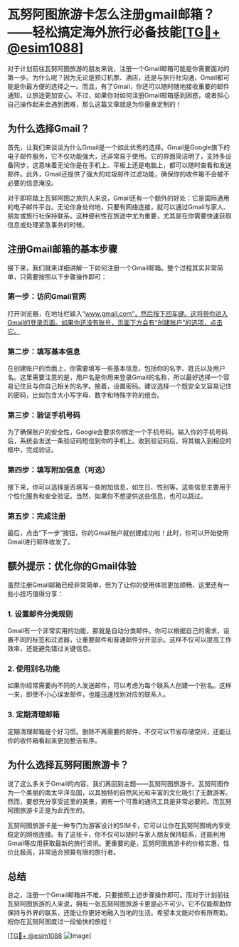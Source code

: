 # 瓦努阿图旅游卡怎么注册gmail邮箱？——轻松搞定海外旅行必备技能[[TG💪+ @esim1088](https://t.me/s/esim1088)]

对于计划前往瓦努阿图旅游的朋友来说，注册一个Gmail邮箱可能是你需要面对的第一步。为什么呢？因为无论是预订机票、酒店，还是与旅行社沟通，Gmail都可能是你最方便的选择之一。而且，有了Gmail，你还可以随时随地接收重要的邮件通知，让旅途更加安心。不过，如果你对如何注册Gmail邮箱感到困惑，或者担心自己操作起来会遇到困难，那么这篇文章就是为你量身定制的！

## 为什么选择Gmail？

首先，让我们来谈谈为什么Gmail是一个如此优秀的选择。Gmail是Google旗下的电子邮件服务，它不仅功能强大，还非常易于使用。它的界面简洁明了，支持多设备同步，这意味着无论你是在手机上、平板上还是电脑上，都可以随时查看和发送邮件。此外，Gmail还提供了强大的垃圾邮件过滤功能，确保你的收件箱不会被不必要的信息淹没。

对于即将踏上瓦努阿图之旅的人来说，Gmail还有一个额外的好处：它是国际通用的电子邮件平台。无论你身处何地，只要有网络连接，就可以通过Gmail与家人、朋友或旅行社保持联系。这种便利性在旅途中尤为重要，尤其是在你需要快速获取信息或处理紧急事务的时候。

## 注册Gmail邮箱的基本步骤

接下来，我们就来详细讲解一下如何注册一个Gmail邮箱。整个过程其实非常简单，只需要按照以下步骤操作即可：

### 第一步：访问Gmail官网

打开浏览器，在地址栏输入“www.gmail.com”，然后按下回车键。这将带你进入Gmail的登录页面。如果你还没有账号，页面下方会有“创建账户”的选项，点击它。

### 第二步：填写基本信息

在创建账户的页面上，你需要填写一些基本信息，包括你的名字、姓氏以及用户名。这里需要注意的是，用户名是你用来登录Gmail的名称，所以最好选择一个容易记住且与你自己相关的名字。接着，设置密码。建议选择一个既安全又容易记住的密码，比如包含大小写字母、数字和特殊字符的组合。

### 第三步：验证手机号码

为了确保账户的安全性，Google会要求你绑定一个手机号码。输入你的手机号码后，系统会发送一条验证码短信到你的手机上。收到验证码后，将其输入到相应的框中，完成验证。

### 第四步：填写附加信息（可选）

接下来，你可以选择是否填写一些附加信息，如生日、性别等。这些信息主要用于个性化服务和安全验证。当然，如果你不想提供这些信息，也可以跳过。

### 第五步：完成注册

最后，点击“下一步”按钮，你的Gmail账户就创建成功啦！此时，你可以开始使用Gmail进行邮件收发了。

## 额外提示：优化你的Gmail体验

虽然注册Gmail邮箱已经非常简单，但为了让你的使用体验更加顺畅，这里还有一些小技巧值得分享：

### 1. 设置邮件分类规则

Gmail有一个非常实用的功能，那就是自动分类邮件。你可以根据自己的需求，设置不同的标签和过滤器，让重要邮件和普通邮件分开显示。这样不仅可以提高工作效率，还能避免错过关键信息。

### 2. 使用别名功能

如果你经常需要向不同的人发送邮件，可以考虑为每个联系人创建一个别名。这样一来，即使不小心误发邮件，也能迅速找到对应的联系人。

### 3. 定期清理邮箱

定期清理邮箱是个好习惯。删除不再需要的邮件，不仅可以节省存储空间，还能让你的收件箱看起来更加整洁有序。

## 为什么选择瓦努阿图旅游卡？

说了这么多关于Gmail的内容，我们再回到主题——瓦努阿图旅游卡。瓦努阿图作为一个美丽的南太平洋岛国，以其独特的自然风光和丰富的文化吸引了无数游客。然而，要想充分享受这里的美景，拥有一个可靠的通讯工具是非常必要的。而瓦努阿图旅游卡正是为此而生的。

瓦努阿图旅游卡是一种专门为游客设计的SIM卡，它可以让你在瓦努阿图境内享受稳定的网络连接。有了这张卡，你不仅可以随时与家人朋友保持联系，还能利用Gmail等应用获取最新的旅行资讯。更重要的是，瓦努阿图旅游卡的价格实惠，性价比极高，非常适合预算有限的旅行者。

## 总结

总之，注册一个Gmail邮箱并不难，只要按照上述步骤操作即可。而对于计划前往瓦努阿图旅游的人来说，拥有一张瓦努阿图旅游卡更是必不可少。它不仅能帮助你保持与外界的联系，还能让你更好地融入当地的生活。希望本文能对你有所帮助，祝你在瓦努阿图度过一段愉快的旅程！

[[TG💪+ @esim1088](https://t.me/s/esim1088) ![Image](https://i.postimg.cc/4NQfJmqS/Snipaste-2025-05-13-00-14-12.png)]